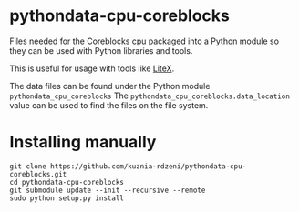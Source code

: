 # pythondata-cpu-coreblocks

Files needed for the Coreblocks cpu packaged into a Python module so they can be used with Python libraries and tools.

This is useful for usage with tools like
[LiteX](https://github.com/enjoy-digital/litex.git).

The data files can be found under the Python module `pythondata_cpu_coreblocks` The
`pythondata_cpu_coreblocks.data_location` value can be used to find the files on the file
system.


# Installing manually

```
git clone https://github.com/kuznia-rdzeni/pythondata-cpu-coreblocks.git
cd pythondata-cpu-coreblocks
git submodule update --init --recursive --remote
sudo python setup.py install
```

